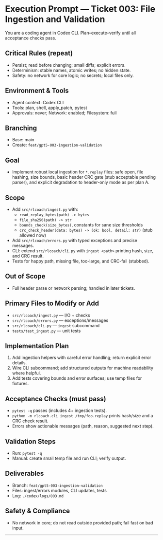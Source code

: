 # Execution Prompt — Ticket 003: File Ingestion and Validation

You are a coding agent in Codex CLI. Plan–execute–verify until all acceptance checks pass.

## Critical Rules (repeat)
- Persist; read before changing; small diffs; explicit errors.
- Determinism: stable names, atomic writes; no hidden state.
- Safety: no network for core logic; no secrets; local files only.

## Environment & Tools
- Agent context: Codex CLI
- Tools: plan, shell, apply_patch, pytest
- Approvals: never; Network: enabled; Filesystem: full

## Branching
- Base: main
- Create: `feat/gpt5-003-ingestion-validation`

## Goal
- Implement robust local ingestion for `*.replay` files: safe open, file hashing, size bounds, basic header CRC gate (stub acceptable pending parser), and explicit degradation to header-only mode as per plan A.

## Scope
- Add `src/rlcoach/ingest.py` with:
  - `read_replay_bytes(path) -> bytes`
  - `file_sha256(path) -> str`
  - `bounds_check(size_bytes)`, constants for sane size thresholds
  - `crc_check_header(data: bytes) -> (ok: bool, detail: str)` (stub allowed now)
- Add `src/rlcoach/errors.py` with typed exceptions and precise messages.
- CLI: extend `src/rlcoach/cli.py` with `ingest <path>` printing hash, size, and CRC result.
- Tests for happy path, missing file, too-large, and CRC-fail (stubbed).

## Out of Scope
- Full header parse or network parsing; handled in later tickets.

## Primary Files to Modify or Add
- `src/rlcoach/ingest.py` — I/O + checks
- `src/rlcoach/errors.py` — exceptions/messages
- `src/rlcoach/cli.py` — `ingest` subcommand
- `tests/test_ingest.py` — unit tests

## Implementation Plan
1) Add ingestion helpers with careful error handling; return explicit error details.
2) Wire CLI subcommand; add structured outputs for machine readability where helpful.
3) Add tests covering bounds and error surfaces; use temp files for fixtures.

## Acceptance Checks (must pass)
- `pytest -q` passes (includes 4+ ingestion tests).
- `python -m rlcoach.cli ingest /tmp/foo.replay` prints hash/size and a CRC check result.
- Errors show actionable messages (path, reason, suggested next step).

## Validation Steps
- Run: `pytest -q`
- Manual: create small temp file and run CLI; verify output.

## Deliverables
- Branch: `feat/gpt5-003-ingestion-validation`
- Files: ingest/errors modules, CLI updates, tests
- Log: `./codex/logs/003.md`

## Safety & Compliance
- No network in core; do not read outside provided path; fail fast on bad input.

---
